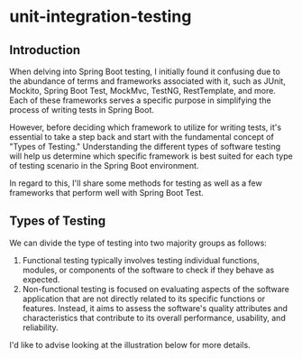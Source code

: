 # unit-integration-testing
## Introduction
When delving into Spring Boot testing, I initially found it confusing due to the abundance of terms and frameworks associated with it, such as JUnit, Mockito, Spring Boot Test, MockMvc, TestNG, RestTemplate, and more. Each of these frameworks serves a specific purpose in simplifying the process of writing tests in Spring Boot.

However, before deciding which framework to utilize for writing tests, it's essential to take a step back and start with the fundamental concept of "Types of Testing." Understanding the different types of software testing will help us determine which specific framework is best suited for each type of testing scenario in the Spring Boot environment.

In regard to this, I'll share some methods for testing as well as a few frameworks that perform well with Spring Boot Test.

## Types of Testing
We can divide the type of testing into two majority groups as follows:
1. Functional testing typically involves testing individual functions, modules, or components of the software to check if they behave as expected.
2. Non-functional testing is focused on evaluating aspects of the software application that are not directly related to its specific functions or features. Instead, it aims to assess the software's quality attributes and characteristics that contribute to its overall performance, usability, and reliability.

I'd like to advise looking at the illustration below for more details.


